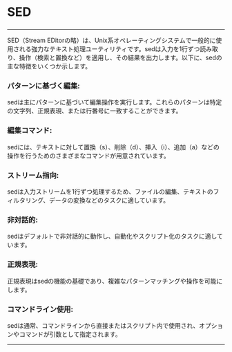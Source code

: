 # SED
### 

---

SED（Stream EDitorの略）は、Unix系オペレーティングシステムで一般的に使用される強力なテキスト処理ユーティリティです。sedは入力を1行ずつ読み取り、操作（検索と置換など）を適用し、その結果を出力します。以下に、sedの主な特徴をいくつか示します。

### パターンに基づく編集: 
sedは主にパターンに基づいて編集操作を実行します。これらのパターンは特定の文字列、正規表現、または行番号に一致することができます。
### 編集コマンド: 
sedには、テキストに対して置換（s）、削除（d）、挿入（i）、追加（a）などの操作を行うためのさまざまなコマンドが用意されています。
### ストリーム指向: 
sedは入力ストリームを1行ずつ処理するため、ファイルの編集、テキストのフィルタリング、データの変換などのタスクに適しています。
### 非対話的: 
sedはデフォルトで非対話的に動作し、自動化やスクリプト化のタスクに適しています。
### 正規表現: 
正規表現はsedの機能の基礎であり、複雑なパターンマッチングや操作を可能にします。
### コマンドライン使用: 
sedは通常、コマンドラインから直接またはスクリプト内で使用され、オプションやコマンドが引数として指定されます。

---
